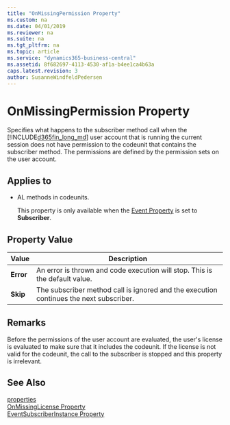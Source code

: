 ```yaml
---
title: "OnMissingPermission Property"
ms.custom: na
ms.date: 04/01/2019
ms.reviewer: na
ms.suite: na
ms.tgt_pltfrm: na
ms.topic: article
ms.service: "dynamics365-business-central"
ms.assetid: 8f682697-4113-4530-af1a-b4ee1ca4b63a
caps.latest.revision: 3
author: SusanneWindfeldPedersen
---
```


 

# OnMissingPermission Property
Specifies what happens to the subscriber method call when the [!INCLUDE[d365fin_long_md](../includes/d365fin_long_md.md)] user account that is running the current session does not have permission to the codeunit that contains the subscriber method. The permissions are defined by the permission sets on the user account.  
  
## Applies to  
  
-   AL methods in codeunits.  
  
     This property is only available when the [Event Property](devenv-event-property.md) is set to **Subscriber**.  
  
## Property Value  
  
|Value|Description|  
|-----------|-----------------|  
|**Error**|An error is thrown and code execution will stop. This is the default value.|  
|**Skip**|The subscriber method call is ignored and the execution continues the next subscriber.|  
  
## Remarks  
Before the permissions of the user account are evaluated, the user's license is evaluated to make sure that it includes the codeunit. If the license is not valid for the codeunit, the call to the subscriber is stopped and this property is irrelevant.  
<!-- 
For more information about events, see [Events in Microsoft Dynamics NAV](Events-in-Microsoft-Dynamics-NAV.md).
-->  
## See Also  
[properties](devenv-properties.md)  
[OnMissingLicense Property](devenv-onmissinglicense-property.md)  
[EventSubscriberInstance Property](devenv-eventsubscriberinstance-property.md)
<!--
[Publishing Events](Publishing-Events.md)   
[Raising Events](Raising-Events.md)   
[Subscribing to Events](Subscribing-to-Events.md)   
[AL Method Statements](../devenv-al-method-statements.md)
-->
